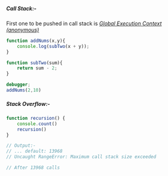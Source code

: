 ##### Call Stack:-

First one to be pushed in call stack is *<u>Global Execution Context  (anonymous)</u>*

```js
function addNums(x,y){
	console.log(subTwo(x + y));
}

function subTwo(sum){
	return sum - 2;
}

debugger;
addNums(2,10)
```

##### Stack Overflow:-

```javascript
function recursion() {
	console.count()
	recursion()
}

// Output:- 
// ... default: 13968
// Uncaught RangeError: Maximum call stack size exceeded

// After 13968 calls
```

